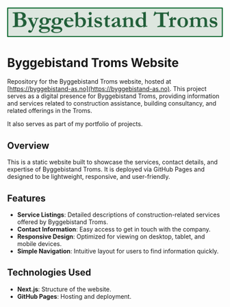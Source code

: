 

![Alt Text](/public/img/logo.svg)

# Byggebistand Troms Website
Repository for the Byggebistand Troms website, hosted at [https://byggebistand-as.no](https://byggebistand-as.no). This project serves as a digital presence for Byggebistand Troms, providing information and services related to construction assistance, building consultancy, and related offerings in the Troms.

It also serves as part of my portfolio of projects. 

## Overview

This is a static website built to showcase the services, contact details, and expertise of Byggebistand Troms. It is deployed via GitHub Pages and designed to be lightweight, responsive, and user-friendly.

## Features

- **Service Listings**: Detailed descriptions of construction-related services offered by Byggebistand Troms.
- **Contact Information**: Easy access to get in touch with the company.
- **Responsive Design**: Optimized for viewing on desktop, tablet, and mobile devices.
- **Simple Navigation**: Intuitive layout for users to find information quickly.

## Technologies Used

- **Next.js**: Structure of the website.
- **GitHub Pages**: Hosting and deployment.
